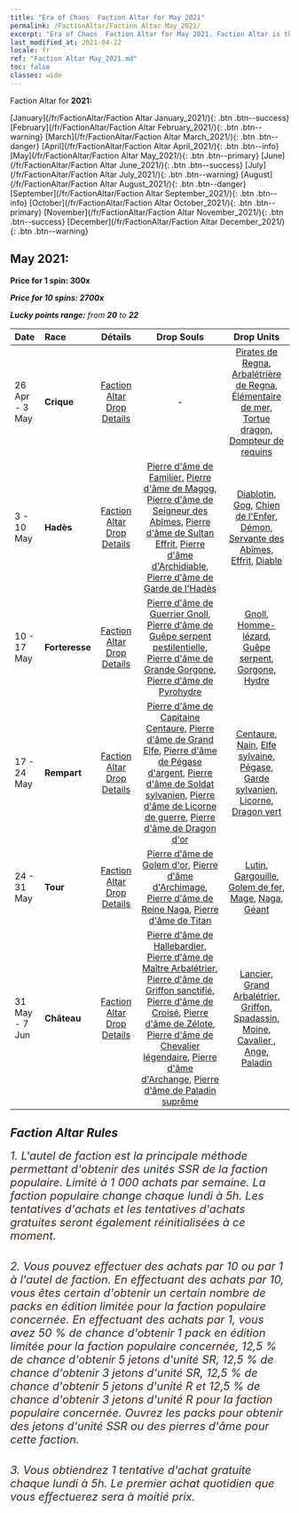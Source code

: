 ```yaml
---
title: "Era of Chaos  Faction Altar for May 2021"
permalink: /FactionAltar/Faction Altar May_2021/
excerpt: "Era of Chaos  Faction Altar for May 2021. Faction Altar is the primary method for obtaining SSR units from the popular faction. Limited to 1,000 purchases each week. The popular faction changes at 05:00 every Monday. Purchase attempts and free purchase attempts will also reset then."
last_modified_at: 2021-04-22
locale: fr
ref: "Faction Altar May_2021.md"
toc: false
classes: wide
---
```


  Faction Altar for **2021:**

  [January](/fr/FactionAltar/Faction Altar January_2021/){: .btn .btn--success} [February](/fr/FactionAltar/Faction Altar February_2021/){: .btn .btn--warning} [March](/fr/FactionAltar/Faction Altar March_2021/){: .btn .btn--danger} [April](/fr/FactionAltar/Faction Altar April_2021/){: .btn .btn--info} [May](/fr/FactionAltar/Faction Altar May_2021/){: .btn .btn--primary} [June](/fr/FactionAltar/Faction Altar June_2021/){: .btn .btn--success} [July](/fr/FactionAltar/Faction Altar July_2021/){: .btn .btn--warning} [August](/fr/FactionAltar/Faction Altar August_2021/){: .btn .btn--danger} [September](/fr/FactionAltar/Faction Altar September_2021/){: .btn .btn--info} [October](/fr/FactionAltar/Faction Altar October_2021/){: .btn .btn--primary} [November](/fr/FactionAltar/Faction Altar November_2021/){: .btn .btn--success} [December](/fr/FactionAltar/Faction Altar December_2021/){: .btn .btn--warning} 

## May 2021:

  **Price for 1 spin: 300x** <i class="fas fa-gem"/>

  **Price for 10 spins: 2700x** <i class="fas fa-gem"/>

  **Lucky points range:** from **20** to **22**

  |    Date    |  Race  |  Détails  |   Drop Souls   | Drop Units |
  |:-----------|:-------|:---------:|:--------------:|:----------:|
  | 26 Apr - 3 May | **Crique** | [Faction Altar Drop Details](/fr/FactionAltar/DROP_112/) |  - | [Pirates de Regna](/ItemsFR/unt_273/), [Arbalétrière de Regna](/ItemsFR/unt_274/), [Élémentaire de mer](/ItemsFR/unt_275/), [Tortue dragon](/ItemsFR/unt_278/), [Dompteur de requins](/ItemsFR/unt_281/) | 
  | 3 - 10 May | **Hadès** | [Faction Altar Drop Details](/fr/FactionAltar/DROP_105/) | [Pierre d'âme de Familier](/ItemsFR/unt_313/), [Pierre d'âme de Magog](/ItemsFR/unt_314/), [Pierre d'âme de Seigneur des Abîmes](/ItemsFR/unt_316/), [Pierre d'âme de Sultan Effrit](/ItemsFR/unt_317/), [Pierre d'âme d'Archidiable](/ItemsFR/unt_318/), [Pierre d'âme de Garde de l'Hadès](/ItemsFR/unt_315/) | [Diablotin](/ItemsFR/unt_226/), [Gog](/ItemsFR/unt_227/), [Chien de l'Enfer](/ItemsFR/unt_228/), [Démon](/ItemsFR/unt_229/), [Servante des Abîmes](/ItemsFR/unt_230/), [Effrit](/ItemsFR/unt_231/), [Diable](/ItemsFR/unt_232/) | 
  | 10 - 17 May | **Forteresse** | [Faction Altar Drop Details](/fr/FactionAltar/DROP_108/) | [Pierre d'âme de Guerrier Gnoll](/ItemsFR/unt_336/), [Pierre d'âme de Guêpe serpent pestilentielle](/ItemsFR/unt_337/), [Pierre d'âme de Grande Gorgone](/ItemsFR/unt_339/), [Pierre d'âme de Pyrohydre](/ItemsFR/unt_341/) | [Gnoll](/ItemsFR/unt_253/), [Homme-lézard](/ItemsFR/unt_254/), [Guêpe serpent](/ItemsFR/unt_255/), [Gorgone](/ItemsFR/unt_257/), [Hydre](/ItemsFR/unt_259/) | 
  | 17 - 24 May | **Rempart** | [Faction Altar Drop Details](/fr/FactionAltar/DROP_102/) | [Pierre d'âme de Capitaine Centaure](/ItemsFR/unt_290/), [Pierre d'âme de Grand Elfe](/ItemsFR/unt_291/), [Pierre d'âme de Pégase d'argent](/ItemsFR/unt_292/), [Pierre d'âme de Soldat sylvanien](/ItemsFR/unt_293/), [Pierre d'âme de Licorne de guerre](/ItemsFR/unt_294/), [Pierre d'âme de Dragon d'or](/ItemsFR/unt_295/) | [Centaure](/ItemsFR/unt_199/), [Nain](/ItemsFR/unt_200/), [Elfe sylvaine](/ItemsFR/unt_201/), [Pégase](/ItemsFR/unt_202/), [Garde sylvanien](/ItemsFR/unt_203/), [Licorne](/ItemsFR/unt_204/), [Dragon vert](/ItemsFR/unt_205/) | 
  | 24 - 31 May | **Tour** | [Faction Altar Drop Details](/fr/FactionAltar/DROP_106/) | [Pierre d'âme de Golem d'or](/ItemsFR/unt_322/), [Pierre d'âme d'Archimage](/ItemsFR/unt_323/), [Pierre d'âme de Reine Naga](/ItemsFR/unt_325/), [Pierre d'âme de Titan](/ItemsFR/unt_326/) | [Lutin](/ItemsFR/unt_235/), [Gargouille](/ItemsFR/unt_236/), [Golem de fer](/ItemsFR/unt_237/), [Mage](/ItemsFR/unt_238/), [Naga](/ItemsFR/unt_240/), [Géant ](/ItemsFR/unt_241/) | 
  | 31 May - 7 Jun | **Château** | [Faction Altar Drop Details](/fr/FactionAltar/DROP_101/) | [Pierre d'âme de Hallebardier](/ItemsFR/unt_282/), [Pierre d'âme de Maître Arbalétrier](/ItemsFR/unt_283/), [Pierre d'âme de Griffon sanctifié](/ItemsFR/unt_284/), [Pierre d'âme de Croisé](/ItemsFR/unt_285/), [Pierre d'âme de Zélote](/ItemsFR/unt_286/), [Pierre d'âme de Chevalier légendaire](/ItemsFR/unt_287/), [Pierre d'âme d'Archange](/ItemsFR/unt_288/), [Pierre d'âme de Paladin suprême](/ItemsFR/unt_289/) | [Lancier](/ItemsFR/unt_190/), [Grand Arbalétrier](/ItemsFR/unt_191/), [Griffon](/ItemsFR/unt_192/), [Spadassin](/ItemsFR/unt_193/), [Moine](/ItemsFR/unt_194/), [Cavalier ](/ItemsFR/unt_195/), [Ange](/ItemsFR/unt_196/), [Paladin](/ItemsFR/unt_197/) | 




## Faction Altar Rules

  <span style="color: #3c2a1e;font-size:20px">1. L'autel de faction est la principale méthode permettant d'obtenir des unités SSR de la faction populaire. Limité à 1 000 achats par semaine. La faction populaire change chaque lundi à 5h. Les tentatives d'achats et les tentatives d'achats gratuites seront également réinitialisées à ce moment. </span><br/>

<br/>  <span style="color: #3c2a1e;font-size:20px">2. Vous pouvez effectuer des achats par 10 ou par 1 à l'autel de faction. En effectuant des achats par 10, vous êtes certain d'obtenir un certain nombre de packs en édition limitée pour la faction populaire concernée. En effectuant des achats par 1, vous avez 50 % de chance d'obtenir 1 pack en édition limitée pour la faction populaire concernée, 12,5 % de chance d'obtenir 5 jetons d'unité SR, 12,5 % de chance d'obtenir 3 jetons d'unité SR, 12,5 % de chance d'obtenir 5 jetons d'unité R et 12,5 % de chance d'obtenir 3 jetons d'unité R pour la faction populaire concernée. Ouvrez les packs pour obtenir des jetons d'unité SSR ou des pierres d'âme pour cette faction.</span><br/>

<br/>  <span style="color: #3c2a1e;font-size:20px">3. Vous obtiendrez 1 tentative d'achat gratuite chaque lundi à 5h. Le premier achat quotidien que vous effectuerez sera à moitié prix.</span><br/>

<br/>